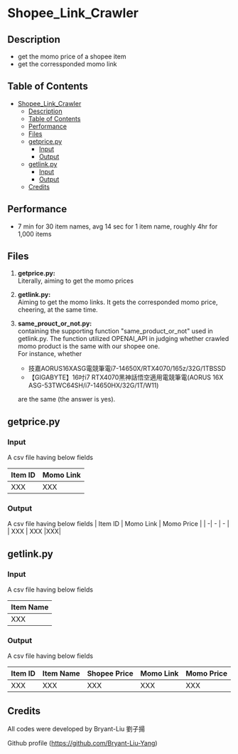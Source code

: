 # Shopee_Link_Crawler

## Description
- get the momo price of a shopee item
- get the corressponded momo link

## Table of Contents
- [Shopee\_Link\_Crawler](#shopee_link_crawler)
  - [Description](#description)
  - [Table of Contents](#table-of-contents)
  - [Performance](#performance)
  - [Files](#files)
  - [getprice.py](#getpricepy)
    - [Input](#input)
    - [Output](#output)
  - [getlink.py](#getlinkpy)
    - [Input](#input-1)
    - [Output](#output-1)
  - [Credits](#credits)


## Performance
- 7 min for 30 item names, avg 14 sec for 1 item name, roughly 4hr for 1,000 items


## Files
1. **getprice.py:**  
 Literally, aiming to get the momo prices

2. **getlink.py:**  
 Aiming to get the momo links. It gets the corresponded momo price, cheering, at the same time.

3. **same_prouct_or_not.py:**  
containing the supporting function "same_product_or_not"  used in getlink.py. The function utilized OPENAI_API in judging whether crawled momo product is the same with our shopee one.  
For instance, whether 
    - 技嘉AORUS16XASG電競筆電i7-14650X/RTX4070/165z/32G/1TBSSD
    - 【GIGABYTE】16吋i7 RTX4070黑神話悟空適用電競筆電(AORUS 16X ASG-53TWC64SH/i7-14650HX/32G/1T/W11)  

    are the same (the answer is yes).


## getprice.py
### Input
A csv file having below fields

| Item ID | Momo Link |
| -| - |
| XXX | XXX |

### Output
A csv file having below fields
| Item ID | Momo Link | Momo Price |
| -| - | - |
| XXX | XXX |XXX|


## getlink.py
### Input
A csv file having below fields

Item Name|
|-|
|XXX| 

### Output
A csv file having below fields

Item ID| Item Name |Shopee Price| Momo Link | Momo Price
|-| -|-|-|-|
|XXX| XXX|XXX|XXX|XXX|


## Credits
All codes were developed by Bryant-Liu 劉子揚

Github profile (https://github.com/Bryant-Liu-Yang)
